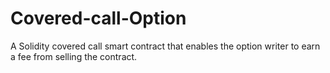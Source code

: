 # Covered-call-Option
A Solidity covered call smart contract that enables the option writer to earn a fee from selling the contract.

